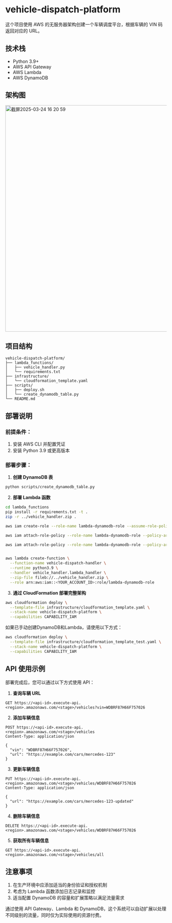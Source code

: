 # vehicle-dispatch-platform
这个项目使用 AWS 的无服务器架构创建一个车辆调度平台，根据车辆的 VIN 码返回对应的 URL。
## 技术栈
- Python 3.9+
- AWS API Gateway
- AWS Lambda
- AWS DynamoDB
## 架构图

<img width="704" alt="截屏2025-03-24 16 20 59" src="https://github.com/user-attachments/assets/4ae44fae-11b0-4960-bf40-1e2632419f88" />



## 项目结构
```
vehicle-dispatch-platform/
├── lambda_functions/
│   ├── vehicle_handler.py
│   └── requirements.txt
├── infrastructure/
│   └── cloudformation_template.yaml
├── scripts/
│   ├── deploy.sh
│   └── create_dynamodb_table.py
└── README.md
```
## 部署说明

### 前提条件：

1. 安装 AWS CLI 并配置凭证
2. 安装 Python 3.9 或更高版本

### 部署步骤：

1. **创建 DynamoDB 表**

```bash
python scripts/create_dynamodb_table.py
```
2. **部署 Lambda 函数**
```bash
cd lambda_functions
pip install -r requirements.txt -t .
zip -r ../vehicle_handler.zip .

aws iam create-role --role-name lambda-dynamodb-role --assume-role-policy-document '{"Version": "2012-10-17","Statement": [{"Effect": "Allow","Principal": {"Service": "lambda.amazonaws.com"},"Action": "sts:AssumeRole"}]}' --region us-west-2

aws iam attach-role-policy --role-name lambda-dynamodb-role --policy-arn arn:aws:iam::aws:policy/AmazonDynamoDBFullAccess --region us-west-2

aws iam attach-role-policy --role-name lambda-dynamodb-role --policy-arn arn:aws:iam::aws:policy/service-role/AWSLambdaBasicExecutionRole --region us-west-2


aws lambda create-function \
  --function-name vehicle-dispatch-handler \
  --runtime python3.9 \
  --handler vehicle_handler.lambda_handler \
  --zip-file fileb://../vehicle_handler.zip \
  --role arn:aws:iam::<YOUR_ACCOUNT_ID>:role/lambda-dynamodb-role
```
3. **通过 CloudFormation 部署完整架构**

```bash
aws cloudformation deploy \
  --template-file infrastructure/cloudformation_template.yaml \
  --stack-name vehicle-dispatch-platform \
  --capabilities CAPABILITY_IAM
```
如果已手动创建DynamoDB和Lambda，请使用以下方式：
```bash
aws cloudformation deploy \
  --template-file infrastructure/cloudformation_template_test.yaml \
  --stack-name vehicle-dispatch-platform \
  --capabilities CAPABILITY_IAM
```

## API 使用示例

部署完成后，您可以通过以下方式使用 API：

1. **查询车辆 URL**
```
GET https://<api-id>.execute-api.<region>.amazonaws.com/<stage>/vehicles?vin=WDBRF87H66F757026
```

2. **添加车辆信息**
```
POST https://<api-id>.execute-api.<region>.amazonaws.com/<stage>/vehicles
Content-Type: application/json

{
  "vin": "WDBRF87H66F757026",
  "url": "https://example.com/cars/mercedes-123"
}
```

3. **更新车辆信息**
```
PUT https://<api-id>.execute-api.<region>.amazonaws.com/<stage>/vehicles/WDBRF87H66F757026
Content-Type: application/json

{
  "url": "https://example.com/cars/mercedes-123-updated"
}
```

4. **删除车辆信息**
```
DELETE https://<api-id>.execute-api.<region>.amazonaws.com/<stage>/vehicles/WDBRF87H66F757026
```

5. **获取所有车辆信息**
```
GET https://<api-id>.execute-api.<region>.amazonaws.com/<stage>/vehicles/all
```

## 注意事项

1. 在生产环境中应添加适当的身份验证和授权机制
2. 考虑为 Lambda 函数添加日志记录和监控
3. 适当配置 DynamoDB 的容量和扩展策略以满足流量需求

通过使用 API Gateway、Lambda 和 DynamoDB，这个系统可以自动扩展以处理不同级别的流量，同时仅为实际使用的资源付费。
